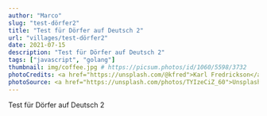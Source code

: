 ```yaml
---
author: "Marco"
slug: "test-dörfer2"
title: "Test für Dörfer auf Deutsch 2"
url: "villages/test-dörfer2"
date: 2021-07-15
description: "Test für Dörfer auf Deutsch 2"
tags: ["javascript", "golang"]
thumbnail: img/coffee.jpg # https://picsum.photos/id/1060/5598/3732
photoCredits: <a href="https://unsplash.com/@kfred">Karl Fredrickson</a>
photoSource: <a href="https://unsplash.com/photos/TYIzeCiZ_60">Unsplash</a>
---
```


Test für Dörfer auf Deutsch 2
